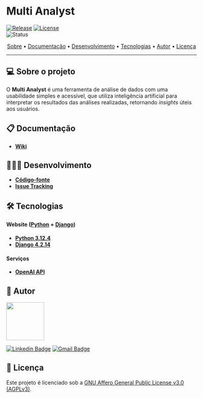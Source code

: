 # Multi Analyst

[![Release](https://img.shields.io/github/v/release/Jinkogule/multi-Analyst?style=for-the-badge)](https://github.com/Jinkogule/PokeApp/releases)
[![License](https://img.shields.io/github/license/Jinkogule/multi-Analyst?style=for-the-badge)](LICENSE)<br>
![Status](https://img.shields.io/badge/STATUS-Em%20Desenvolvimento-brightyellow?style=for-the-badge)

<p align="center">
 <a href="#-sobre-o-projeto">Sobre</a> •
 <a href="#-documentação">Documentação</a> • 
 <a href="#-desenvolvimento">Desenvolvimento</a> • 
 <a href="#-tecnologias">Tecnologias</a> •  
 <a href="#-autor">Autor</a> • 
 <a href="#-licença">Licença</a>
</p>

---

## 💻 Sobre o projeto

O **Multi Analyst** é uma ferramenta de análise de dados com uma usabilidade simples e acessível, que utiliza inteligência artificial para interpretar os resultados das análises realizadas, retornando *insights* úteis aos usuários.

## 📋 Documentação

-   **[Wiki](https://github.com/Jinkogule/Multi-Analyst/wiki)**

## 🧑🏻‍💻 Desenvolvimento

-   **[Código-fonte](https://github.com/Jinkogule/Multi-Analyst)**
-   **[Issue Tracking](https://github.com/Jinkogule/Multi-Analyst/issues)**

## 🛠 Tecnologias

#### **Website**  ([Python](https://www.python.org/)  +  [Django](https://www.djangoproject.com/))

-   **[Python 3.12.4](https://www.python.org/)**
-   **[Django 4.2.14](https://www.djangoproject.com/)**

#### **Serviços**

-   **[OpenAI API](https://platform.openai.com/docs/overview)**

## 📝 Autor

<img src="https://avatars.githubusercontent.com/u/52849575?v=4" width="100px;" alt=""/>

[![Linkedin Badge](https://img.shields.io/badge/-Lucas%20Pimenta-blue?style=flat-square&logo=Linkedin&logoColor=white&link=https://www.linkedin.com/in/lucas-pimenta-0663671b1/)](https://www.linkedin.com/in/lucas-pimenta-0663671b1/) 
[![Gmail Badge](https://img.shields.io/badge/-lucaspimenta21@gmail.com-c14438?style=flat-square&logo=Gmail&logoColor=white&link=mailto:lucaspimenta21@gmail.com)](mailto:lucaspimenta21@gmail.com)

## 📝 Licença

Este projeto é licenciado sob a [GNU Affero General Public License v3.0 (AGPLv3)](./LICENSE).